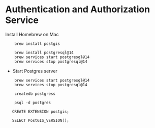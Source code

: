 # Authentication and Authorization Service


Install Homebrew on Mac
```shell
    brew install postgis
```
```shell
    brew install postgresql@14
    brew services start postgresql@14
    brew services stop postgresql@14
```
- Start Postgres server
```shell
    brew services start postgresql@14
    brew services stop postgresql@14
```
```shell
    createdb postgress
```
```shell
    psql -d postgres
```
```shell
   CREATE EXTENSION postgis;
```
```shell
   SELECT PostGIS_VERSION();
```